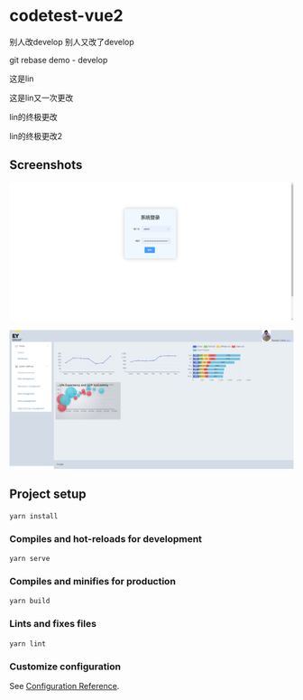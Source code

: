 # codetest-vue2
别人改develop 
别人又改了develop 


git rebase demo - develop

这是lin

这是lin又一次更改

lin的终极更改

lin的终极更改2


## Screenshots

![image](screenshot1.png)

![image](screenshot2.png)

## Project setup

```
yarn install
```

### Compiles and hot-reloads for development
```
yarn serve
```

### Compiles and minifies for production
```
yarn build
```

### Lints and fixes files
```
yarn lint
```

### Customize configuration
See [Configuration Reference](https://cli.vuejs.org/config/).
